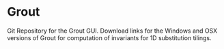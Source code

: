 # Grout
Git Repository for the Grout GUI. Download links for the Windows and OSX versions of Grout for computation of invariants for 1D substitution tilings.


